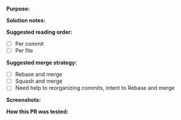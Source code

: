 **Purpose:**
<!-- Why do we need this? -->

**Solution notes:**
<!-- How do we solve it? Any caveats? -->

**Suggested reading order:**

- [ ] Per commit
- [ ] Per file

**Suggested merge strategy:**

- [ ] Rebase and merge
- [ ] Squash and merge
- [ ] Need help to reorganizing commits, intent to Rebase and merge

**Screenshots:**
<!-- For any visual changes. -->

**How this PR was tested:**
<!-- Manual or automatic? Local or staging? What steps were performed? -->
